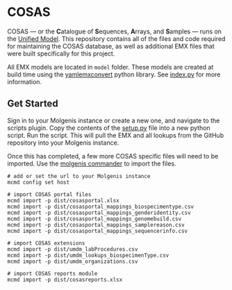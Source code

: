 # COSAS

COSAS &mdash; or the **C**atalogue of **S**equences, **A**rrays, and **S**amples &mdash; runs on the [Unified Model](https://github.com/molgenis/rd-datamodel). This repository contains all of the files and code required for maintaining the COSAS database, as well as additional EMX files that were built specifically for this project.

All EMX models are located in `model` folder. These models are created at build time using the [yamlemxconvert](https://pypi.org/project/yamlemxconvert/) python library. See [index.py](https://github.com/molgenis/molgenis-cosas/tree/main/src/index.py) for more information.

## Get Started

Sign in to your Molgenis instance or create a new one, and navigate to the scripts plugin. Copy the contents of the [setup.py](https://github.com/molgenis/molgenis-cosas/blob/main/cosas/main/setup_umdm.py) file into a new python script. Run the script. This will pull the EMX and all lookups from the GitHub repository into your Molgenis instance.

Once this has completed, a few more COSAS specific files will need to be imported. Use the [molgenis commander](https://github.com/molgenis/molgenis-tools-commander) to import the files.

```shell
# add or set the url to your Molgenis instance
mcmd config set host

# import COSAS portal files
mcmd import -p dist/cosasportal.xlsx
mcmd import -p dist/cosasportal_mappings_biospecimentype.csv
mcmd import -p dist/cosasportal_mappings_genderidentity.csv
mcmd import -p dist/cosasportal_mappings_genomebuild.csv
mcmd import -p dist/cosasportal_mappings_samplereason.csv
mcmd import -p dist/cosasportal_mappings_sequencerinfo.csv

# import COSAS extensions
mcmd import -p dist/umdm_labProcedures.csv
mcmd import -p dist/umdm_lookups_biospecimenType.csv
mcmd import -p dist/umdm_organizations.csv

# import COSAS reports module
mcmd import -p dist/cosasreports.xlsx
```
